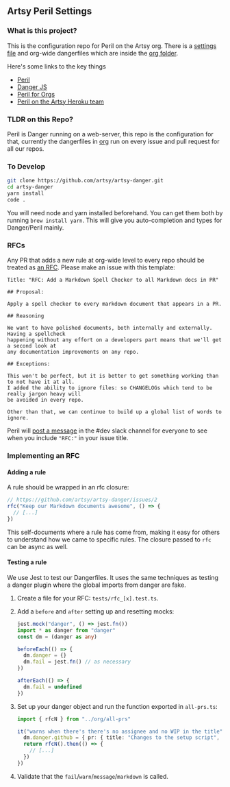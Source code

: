 ## Artsy Peril Settings

### What is this project?

This is the configuration repo for Peril on the Artsy org. There is a [settings file](settings.json) and org-wide
dangerfiles which are inside the [org folder](org).

Here's some links to the key things

-   [Peril](https://github.com/danger/peril)
-   [Danger JS](http://danger.systems/js/)
-   [Peril for Orgs](https://github.com/danger/peril/blob/master/docs/setup_for_org.md)
-   [Peril on the Artsy Heroku team](https://dashboard.heroku.com/apps/artsy-peril)

### TLDR on this Repo?

Peril is Danger running on a web-server, this repo is the configuration for that, currently the dangerfiles in [org](org/)
run on every issue and pull request for all our repos.

### To Develop

```sh
git clone https://github.com/artsy/artsy-danger.git
cd artsy-danger
yarn install
code .
```

You will need node and yarn installed beforehand. You can get them both by running `brew install yarn`.  This will give you auto-completion and types for Danger/Peril mainly. 

### RFCs

Any PR that adds a new rule at org-wide level to every repo should be treated as [an RFC](https://en.wikipedia.org/wiki/Request_for_Comments). Please make an issue with this template:

    Title: "RFC: Add a Markdown Spell Checker to all Markdown docs in PR" 

    ## Proposal: 

    Apply a spell checker to every markdown document that appears in a PR.

    ## Reasoning

    We want to have polished documents, both internally and externally. Having a spellcheck
    happening without any effort on a developers part means that we'll get a second look at
    any documentation improvements on any repo.

    ## Exceptions: 

    This won't be perfect, but it is better to get something working than to not have it at all.
    I added the ability to ignore files: so CHANGELOGs which tend to be really jargon heavy will
    be avoided in every repo.

    Other than that, we can continue to build up a global list of words to ignore.

Peril will [post a message](/danger/new_rfc.ts) in the #dev slack channel for everyone to see when you include `"RFC:"` in your issue title.

### Implementing an RFC

#### Adding a rule

A rule should be wrapped in an rfc closure:

```ts
// https://github.com/artsy/artsy-danger/issues/2
rfc("Keep our Markdown documents awesome", () => {
  // [...]
})
```

This self-documents where a rule has come from, making it easy for others to understand how we came to specific rules. The closure passed to `rfc` can be async as well.

#### Testing a rule

We use Jest to test our Dangerfiles. It uses the same techniques as testing a danger plugin where the  global imports from danger are fake.

1.  Create a file for your RFC: `tests/rfc_[x].test.ts`.
2.  Add a `before` and `after` setting up and resetting mocks:

    ```ts
    jest.mock("danger", () => jest.fn())
    import * as danger from "danger"
    const dm = (danger as any)

    beforeEach(() => {
      dm.danger = {}
      dm.fail = jest.fn() // as necessary
    })

    afterEach(() => {
      dm.fail = undefined
    })
    ```

3.  Set up your danger object and run the function exported in `all-prs.ts`: 

    ```ts
    import { rfcN } from "../org/all-prs"

    it("warns when there's there's no assignee and no WIP in the title", () => {
      dm.danger.github = { pr: { title: "Changes to the setup script", assignee: null }}
      return rfcN().then(() => {
        // [...]
      })
    })
    ```

4.  Validate that the `fail`/`warn`/`message`/`markdown` is called.
